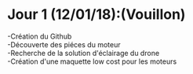# Jour 1 (12/01/18):(Vouillon)
-Création du Github  
-Découverte des piéces du moteur  
-Recherche de la solution d'éclairage du drone   
-Création d'une maquette low cost pour les moteurs
